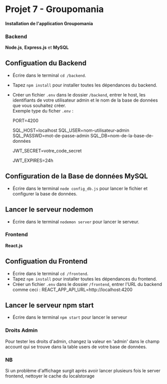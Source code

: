 # Projet 7 - Groupomania

#### Installation de l'application Groupomania

### Backend

**Node.js**, **Express.js** et **MySQL**
<br />

## Configuation du Backend

- Écrire dans le terminal `cd /backend`.
  <br />
- Tapez `npm install` pour installer toutes les dépendances du backend.
  <br />
- Créer un fichier `.env` dans le dossier `/backend`, entrer le host, les identifiants de votre utilisateur admin et le nom de la base de données que vous souhaitez créer.
  <br />
  Exemple type du ficher `.env` :

  PORT=4200

  SQL_HOST=localhost
  SQL_USER=nom-utilisateur-admin
  SQL_PASSWD=mot-de-passe-admin
  SQL_DB=nom-de-la-base-de-données

  JWT_SECRET=votre_code_secret

  JWT_EXPIRES=24h

## Configuration de la Base de données MySQL

- Écrire dans le terminal `node config_db.js` pour lancer le fichier et configurer la base de données.

## Lancer le serveur nodemon

- Écrire dans le terminal `nodemon server` pour lancer le serveur.

### Frontend

**React.js**

## Configuation du Frontend

- Écrire dans le terminal `cd /frontend`.
  <br />
- Tapez `npm install` pour installer toutes les dépendances du frontend.
  <br />
- Créer un fichier `.env` dans le dossier `/frontend`, entrer l'URL du backend comme ceci : REACT_APP_API_URL=http://localhost:4200

## Lancer le serveur npm start

- Écrire dans le terminal `npm start` pour lancer le serveur

### Droits Admin

Pour tester les droits d'admin, changez la valeur en 'admin' dans le champ account qui se trouve dans la table users de votre base de données.

### NB

Si un problème d'affichage surgit après avoir lancer plusieurs fois le server frontend, nettoyer le cache du localstorage
